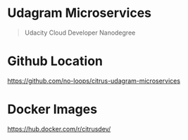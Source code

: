 # Udagram Microservices
> Udacity Cloud Developer Nanodegree

# Github Location
https://github.com/no-loops/citrus-udagram-microservices

# Docker Images
https://hub.docker.com/r/citrusdev/